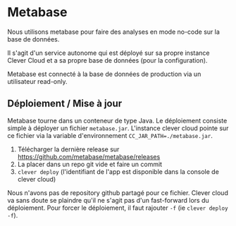 # Metabase

Nous utilisons metabase pour faire des analyses en mode no-code sur la base de données.

Il s'agit d'un service autonome qui est déployé sur sa propre instance Clever Cloud et a sa propre base de données (pour la configuration). 

Metabase est connecté à la base de données de production via un utilisateur read-only.

## Déploiement / Mise à jour

Metabase tourne dans un conteneur de type Java. Le déploiement consiste simple à déployer un fichier `metabase.jar`. L'instance clever cloud pointe sur ce fichier via la variable d'environnement `CC_JAR_PATH=./metabase.jar`.

1) Télécharger la dernière release sur https://github.com/metabase/metabase/releases
2) La placer dans un repo git vide et faire un commit
3) `clever deploy` (l'identifiant de l'app est disponible dans la console de clever cloud)

Nous n'avons pas de repository github partagé pour ce fichier. Clever cloud va sans doute se plaindre qu'il ne s'agit pas d'un fast-forward lors du déploiement. Pour forcer le déploiement, il faut rajouter `-f` (ie `clever deploy -f`).